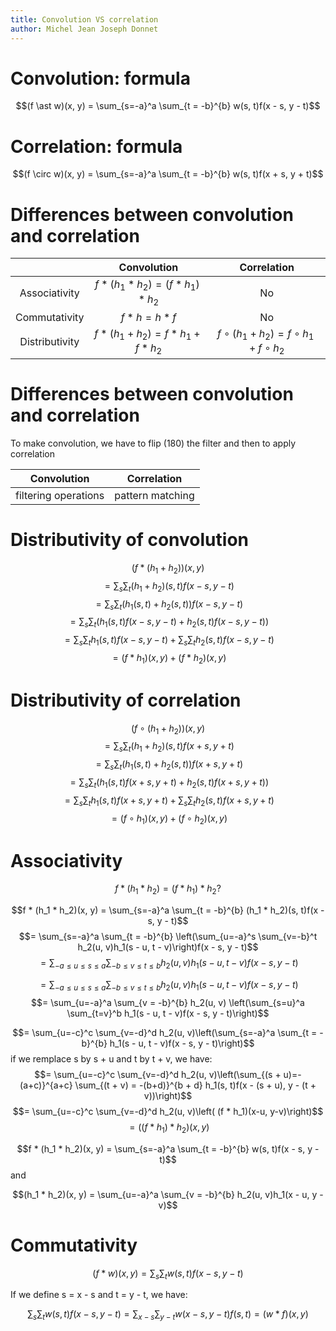 ```yaml
---
title: Convolution VS correlation
author: Michel Jean Joseph Donnet
---
```


# Convolution: formula

$$(f \ast w)(x, y) = \sum_{s=-a}^a \sum_{t = -b}^{b} w(s, t)f(x - s, y - t)$$

# Correlation: formula

$$(f \circ w)(x, y) = \sum_{s=-a}^a \sum_{t = -b}^{b} w(s, t)f(x + s, y + t)$$

# Differences between convolution and correlation

||Convolution|Correlation|
|:-:|:-:|:-:|
|Associativity|$f * (h_1 * h_2) = (f * h_1) * h_2$| No |
|Commutativity|$f * h = h * f$| No |
|Distributivity|$f * (h_1 + h_2) = f * h_1 + f * h_2$| $f \circ (h_1 + h_2) = f \circ h_1 + f \circ h_2$|

# Differences between convolution and correlation

To make convolution, we have to flip (180) the filter and then to apply correlation

| Convolution | Correlation |
|:-:|:-:|
| filtering operations | pattern matching |

# Distributivity of convolution


$$(f * (h_1 + h_2))(x, y)$$
$$=\sum_s \sum_t (h_1 + h_2)(s, t)f(x - s, y - t)$$
$$=\sum_s \sum_t (h_1(s, t) + h_2(s, t))f(x - s, y - t)$$
$$=\sum_s \sum_t \left(h_1(s, t)f(x - s, y - t) + h_2(s, t)f(x - s, y - t)\right)$$
$$=\sum_s \sum_t h_1(s, t)f(x - s, y - t) + \sum_s \sum_t h_2(s, t)f(x - s, y - t)$$
$$= (f * h_1)(x, y) + (f * h_2)(x, y)$$

# Distributivity of correlation


$$(f \circ (h_1 + h_2))(x, y)$$
$$=\sum_s \sum_t (h_1 + h_2)(s, t)f(x + s, y + t)$$
$$=\sum_s \sum_t (h_1(s, t) + h_2(s, t))f(x + s, y + t)$$
$$=\sum_s \sum_t \left(h_1(s, t)f(x + s, y + t) + h_2(s, t)f(x + s, y + t)\right)$$
$$=\sum_s \sum_t h_1(s, t)f(x + s, y + t) + \sum_s \sum_t h_2(s, t)f(x + s, y + t)$$
$$= (f \circ h_1)(x, y) + (f \circ h_2)(x, y)$$

# Associativity

$$f * (h_1 * h_2) = (f * h_1) * h_2 ?$$

$$f * (h_1 * h_2)(x, y) = \sum_{s=-a}^a \sum_{t = -b}^{b} (h_1 * h_2)(s, t)f(x - s, y - t)$$
$$= \sum_{s=-a}^a \sum_{t = -b}^{b} \left(\sum_{u=-a}^s \sum_{v=-b}^t h_2(u, v)h_1(s - u, t - v)\right)f(x - s, y - t)$$
$$= \sum_{-a \leq u \leq s \leq a} \sum_{-b \leq v \leq t \leq b} h_2(u, v)h_1(s - u, t - v)f(x - s, y - t)$$

$$= \sum_{-a \leq u \leq s \leq a} \sum_{-b \leq v \leq t \leq b} h_2(u, v)h_1(s - u, t - v)f(x - s, y - t)$$
$$= \sum_{u=-a}^a \sum_{v = -b}^{b} h_2(u, v) \left(\sum_{s=u}^a \sum_{t=v}^b h_1(s - u, t - v)f(x - s, y - t)\right)$$

$$= \sum_{u=-c}^c \sum_{v=-d}^d h_2(u, v)\left(\sum_{s=-a}^a \sum_{t = -b}^{b} h_1(s - u, t - v)f(x - s, y - t)\right)$$
if we remplace s by s + u and t by t + v, we have:
$$= \sum_{u=-c}^c \sum_{v=-d}^d h_2(u, v)\left(\sum_{(s + u)=-(a+c)}^{a+c} \sum_{(t + v) = -(b+d)}^{b + d} h_1(s, t)f(x - (s + u), y - (t + v))\right)$$
$$= \sum_{u=-c}^c \sum_{v=-d}^d h_2(u, v)\left( (f * h_1)(x-u, y-v)\right)$$
$$= ((f * h_1) * h_2)(x, y)$$



$$f * (h_1 * h_2)(x, y) = \sum_{s=-a}^a \sum_{t = -b}^{b} w(s, t)f(x - s, y - t)$$
and

$$(h_1 * h_2)(x, y) = \sum_{u=-a}^a \sum_{v = -b}^{b} h_2(u, v)h_1(x - u, y - v)$$

# Commutativity

$$(f * w)(x, y) = \sum_s \sum_t w(s, t)f(x - s, y - t)$$

If we define s = x - s and t = y - t, we have:


$$\sum_s \sum_t w(s, t)f(x - s, y - t) = \sum_{x-s} \sum_{y - t} w(x - s, y - t) f (s, t) = (w * f)(x, y)$$

